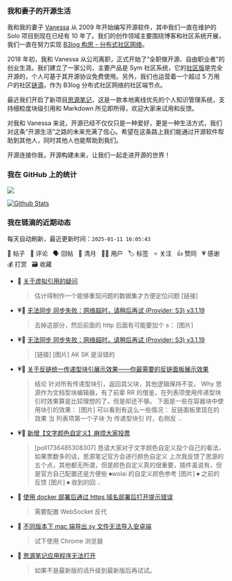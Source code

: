 ### 我和妻子的开源生活

我和我的妻子 [Vanessa](https://github.com/Vanessa219) 从 2009 年开始编写开源软件，其中我们一直在维护的 Solo 项目到现在已经有 10 年了。我们的创作领域主要围绕博客和社区系统开展，我们一直在努力实现 [B3log 构思 - 分布式社区网络](https://ld246.com/article/1546941897596)。

2018 年初，我和 Vanessa 从公司离职，正式开始了“全职做开源、自由职业者”的创业生涯。我们建立了一家公司，主要产品是 Sym 社区系统，它的[社区版](https://github.com/88250/symphony)是完全开源的，个人可基于其开源协议免费使用。另外，我们也运营着一个超过 5 万用户的社区[链滴](https://ld246.com)，作为 B3log 分布式社区网络的社区端节点。

最近我们开启了新项目[思源笔记](https://github.com/siyuan-note/siyuan)，这是一款本地离线优先的个人知识管理系统，支持细粒度块级引用和 Markdown 所见即所得，欢迎大家来试用和反馈。

对我和 Vanessa 来说，开源已经不仅仅只是一种爱好，更是一种生活方式，我们对这条“开源生活”之路的未来充满了信心。希望在这条路上我们能通过开源软件帮助到其他人，同时其他人也能帮助到我们。

开源连接你我，开源构建未来，让我们一起走进开源的世界！

### 我在 GitHub 上的统计

<a title="Hits" target="_blank" href="https://github.com/88250/88250"><img src="https://hits.b3log.org/88250/88250.svg"></a>

[![Github Stats](https://github-readme-stats.vercel.app/api?username=88250&theme=tokyonight&show_icons=true)](https://github.com/88250)

<!--events start -->

### 我在链滴的近期动态

每天自动刷新，最近更新时间：`2025-01-11 16:05:43`

📝 帖子 &nbsp; 💬 评论 &nbsp; 🗣 回帖 &nbsp; 🌙 清月 &nbsp; 👨‍💻 用户 &nbsp; 🏷️ 标签 &nbsp; ⭐️ 关注 &nbsp; 👍 赞同 &nbsp; 💗 感谢 &nbsp; 💰 打赏 &nbsp; 🗃 收藏

* 💬 [关于虚拟引用的疑问](https://ld246.com/article/1736546063079/comment/1736552071765#comments)

  > 估计得制作一个能够重现问题的数据集才方便定位问题 [链接]
* 💗💬 [无法同步  同步失败：网络超时，请稍后再试 (Provider: S3) v3.1.19](https://ld246.com/article/1736518497899/comment/1736519157165#comments)

  > 去掉这部分，然后前面的 http 后面有可能要加个 s： [图片]
* 💗📝 [无法同步  同步失败：网络超时，请稍后再试 (Provider: S3) v3.1.19](https://ld246.com/article/1736518497899)

  > [链接] [图片] AK SK 是没错的
* 💗📝 [关于反链统一传递型块引展示效果——你最需要的反链面板展示效果](https://ld246.com/article/1736476952245)

  > 结论 针对所有传递型块引，返回其父块，其他逻辑保持不变。 Why 思源作为文档型块编辑器，有了前辈 RR 的借鉴，在列表项使用传递型块引时效果算是比较理想的了，但是却还不够。 下面是一些在容器块中使用块引的效果： [图片] 可以看到有这么一些情况： 反链面板里现在的效果 当 列表项第一个子块 为 传递型块引 时，右侧反 ..
* 💗📝 [新增【文字颜色自定义】麻烦大家投票](https://ld246.com/article/1736485213343)

  > [poll1736485308307] 恳请大家对于文字颜色自定义投个自己的看法，如果票数多的话，思源笔记官方会进行颜色自定义 上次我反馈了思源的五个点，其他都无所谓，但是颜色自定义真的很重要，插件虽说有，但是官方自己配置还是方便些 ⏺︎wolai 的自定义颜色参考 [图片] ⏺︎ 之前的反馈 [图片] ⏺︎ 收到的回 ..
* 💬 [使用 docker 部署后通过 https 域名部署后打开提示错误](https://ld246.com/article/1736492508964/comment/1736492687580#comments)

  > 需要配置 WebSocket 反代
* 💬 [不同版本下 mac 端导出 sy 文件无法导入安卓端](https://ld246.com/article/1736419518311/comment/1736491616912#comments)

  > 试下使用 Chrome 浏览器
* 💬 [思源笔记应用程序无法打开](https://ld246.com/article/1736479556412/comment/1736479591151#comments)

  > 如果不是最新版的话升级到最新版后再试试。


<!--events end -->
